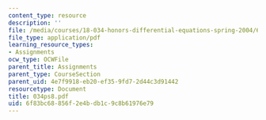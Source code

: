 ```yaml
---
content_type: resource
description: ''
file: /media/courses/18-034-honors-differential-equations-spring-2004/6f83bc68856f2e4bdb1c9c8b61976e79_034ps8.pdf
file_type: application/pdf
learning_resource_types:
- Assignments
ocw_type: OCWFile
parent_title: Assignments
parent_type: CourseSection
parent_uid: 4e7f9918-eb20-ef35-9fd7-2d44c3d91442
resourcetype: Document
title: 034ps8.pdf
uid: 6f83bc68-856f-2e4b-db1c-9c8b61976e79
---
```

